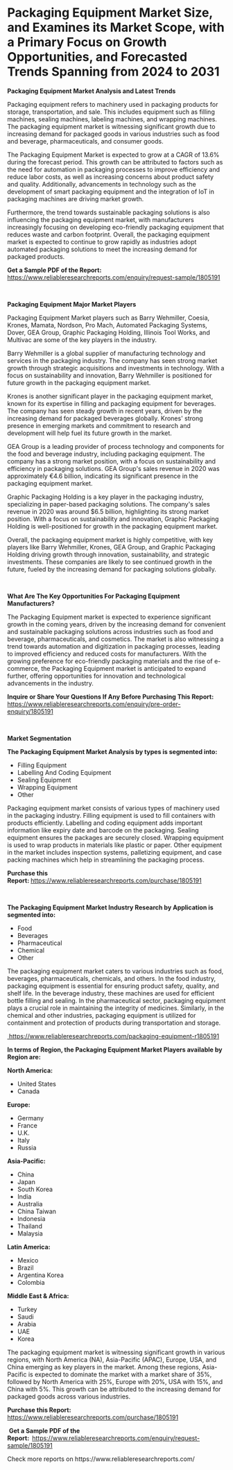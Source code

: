 <p><h1>Packaging Equipment Market Size, and Examines its Market Scope, with a Primary Focus on Growth Opportunities, and Forecasted Trends Spanning from 2024 to 2031</h1></p><p><strong>Packaging Equipment Market Analysis and Latest Trends</strong></p>
<p><p>Packaging equipment refers to machinery used in packaging products for storage, transportation, and sale. This includes equipment such as filling machines, sealing machines, labeling machines, and wrapping machines. The packaging equipment market is witnessing significant growth due to increasing demand for packaged goods in various industries such as food and beverage, pharmaceuticals, and consumer goods.</p><p>The Packaging Equipment Market is expected to grow at a CAGR of 13.6% during the forecast period. This growth can be attributed to factors such as the need for automation in packaging processes to improve efficiency and reduce labor costs, as well as increasing concerns about product safety and quality. Additionally, advancements in technology such as the development of smart packaging equipment and the integration of IoT in packaging machines are driving market growth.</p><p>Furthermore, the trend towards sustainable packaging solutions is also influencing the packaging equipment market, with manufacturers increasingly focusing on developing eco-friendly packaging equipment that reduces waste and carbon footprint. Overall, the packaging equipment market is expected to continue to grow rapidly as industries adopt automated packaging solutions to meet the increasing demand for packaged products.</p></p>
<p><strong>Get a Sample PDF of the Report:&nbsp;</strong> <a href="https://www.reliableresearchreports.com/enquiry/request-sample/1805191">https://www.reliableresearchreports.com/enquiry/request-sample/1805191</a></p>
<p>&nbsp;</p>
<p><strong>Packaging Equipment Major Market Players</strong></p>
<p><p>Packaging Equipment Market players such as Barry Wehmiller, Coesia, Krones, Mamata, Nordson, Pro Mach, Automated Packaging Systems, Dover, GEA Group, Graphic Packaging Holding, Illinois Tool Works, and Multivac are some of the key players in the industry.</p><p>Barry Wehmiller is a global supplier of manufacturing technology and services in the packaging industry. The company has seen strong market growth through strategic acquisitions and investments in technology. With a focus on sustainability and innovation, Barry Wehmiller is positioned for future growth in the packaging equipment market.</p><p>Krones is another significant player in the packaging equipment market, known for its expertise in filling and packaging equipment for beverages. The company has seen steady growth in recent years, driven by the increasing demand for packaged beverages globally. Krones' strong presence in emerging markets and commitment to research and development will help fuel its future growth in the market.</p><p>GEA Group is a leading provider of process technology and components for the food and beverage industry, including packaging equipment. The company has a strong market position, with a focus on sustainability and efficiency in packaging solutions. GEA Group's sales revenue in 2020 was approximately €4.6 billion, indicating its significant presence in the packaging equipment market.</p><p>Graphic Packaging Holding is a key player in the packaging industry, specializing in paper-based packaging solutions. The company's sales revenue in 2020 was around $6.5 billion, highlighting its strong market position. With a focus on sustainability and innovation, Graphic Packaging Holding is well-positioned for growth in the packaging equipment market.</p><p>Overall, the packaging equipment market is highly competitive, with key players like Barry Wehmiller, Krones, GEA Group, and Graphic Packaging Holding driving growth through innovation, sustainability, and strategic investments. These companies are likely to see continued growth in the future, fueled by the increasing demand for packaging solutions globally.</p></p>
<p>&nbsp;</p>
<p><strong>What Are The Key Opportunities For Packaging Equipment Manufacturers?</strong></p>
<p><p>The Packaging Equipment market is expected to experience significant growth in the coming years, driven by the increasing demand for convenient and sustainable packaging solutions across industries such as food and beverage, pharmaceuticals, and cosmetics. The market is also witnessing a trend towards automation and digitization in packaging processes, leading to improved efficiency and reduced costs for manufacturers. With the growing preference for eco-friendly packaging materials and the rise of e-commerce, the Packaging Equipment market is anticipated to expand further, offering opportunities for innovation and technological advancements in the industry.</p></p>
<p><strong>Inquire or Share Your Questions If Any Before Purchasing This Report:</strong> <a href="https://www.reliableresearchreports.com/enquiry/pre-order-enquiry/1805191">https://www.reliableresearchreports.com/enquiry/pre-order-enquiry/1805191</a></p>
<p>&nbsp;</p>
<p><strong>Market Segmentation</strong></p>
<p><strong>The Packaging Equipment Market Analysis by types is segmented into:</strong></p>
<p><ul><li>Filling Equipment</li><li>Labelling And Coding Equipment</li><li>Sealing Equipment</li><li>Wrapping Equipment</li><li>Other</li></ul></p>
<p><p>Packaging equipment market consists of various types of machinery used in the packaging industry. Filling equipment is used to fill containers with products efficiently. Labelling and coding equipment adds important information like expiry date and barcode on the packaging. Sealing equipment ensures the packages are securely closed. Wrapping equipment is used to wrap products in materials like plastic or paper. Other equipment in the market includes inspection systems, palletizing equipment, and case packing machines which help in streamlining the packaging process.</p></p>
<p><strong>Purchase this Report:&nbsp;</strong><a href="https://www.reliableresearchreports.com/purchase/1805191">https://www.reliableresearchreports.com/purchase/1805191</a></p>
<p>&nbsp;</p>
<p><strong>The Packaging Equipment Market Industry Research by Application is segmented into:</strong></p>
<p><ul><li>Food</li><li>Beverages</li><li>Pharmaceutical</li><li>Chemical</li><li>Other</li></ul></p>
<p><p>The packaging equipment market caters to various industries such as food, beverages, pharmaceuticals, chemicals, and others. In the food industry, packaging equipment is essential for ensuring product safety, quality, and shelf life. In the beverage industry, these machines are used for efficient bottle filling and sealing. In the pharmaceutical sector, packaging equipment plays a crucial role in maintaining the integrity of medicines. Similarly, in the chemical and other industries, packaging equipment is utilized for containment and protection of products during transportation and storage.</p></p>
<p><a href="https://www.reliableresearchreports.com/packaging-equipment-r1805191">&nbsp;https://www.reliableresearchreports.com/packaging-equipment-r1805191</a></p>
<p><strong>In terms of Region, the Packaging Equipment Market Players available by Region are:</strong></p>
<p>
    <p> <strong> North America: </strong>
        <ul>
            <li>United States</li>
            <li>Canada</li>
        </ul>
        </p> 
    <p> <strong> Europe: </strong>
        <ul>
            <li>Germany</li>
            <li>France</li>
            <li>U.K.</li>
            <li>Italy</li>
            <li>Russia</li>
        </ul>
        </p> 
    <p> <strong> Asia-Pacific: </strong>
        <ul>
            <li>China</li>
            <li>Japan</li>
            <li>South Korea</li>
            <li>India</li>
            <li>Australia</li>
            <li>China Taiwan</li>
            <li>Indonesia</li>
            <li>Thailand</li>
            <li>Malaysia</li>
        </ul>
        </p> 
    <p> <strong> Latin America: </strong>
        <ul>
            <li>Mexico</li>
            <li>Brazil</li>
            <li>Argentina Korea</li>
            <li>Colombia</li>
        </ul>
        </p> 
    <p> <strong> Middle East & Africa: </strong>
        <ul>
            <li>Turkey</li>
            <li>Saudi</li>
            <li>Arabia</li>
            <li>UAE</li>
            <li>Korea</li>
        </ul>
    </p>
    </p>
<p><p>The packaging equipment market is witnessing significant growth in various regions, with North America (NA), Asia-Pacific (APAC), Europe, USA, and China emerging as key players in the market. Among these regions, Asia-Pacific is expected to dominate the market with a market share of 35%, followed by North America with 25%, Europe with 20%, USA with 15%, and China with 5%. This growth can be attributed to the increasing demand for packaged goods across various industries.</p></p>
<p><strong>Purchase this Report: </strong><a href="https://www.reliableresearchreports.com/purchase/1805191">https://www.reliableresearchreports.com/purchase/1805191</a></p>
<p>&nbsp;<strong>Get a Sample PDF of the Report:&nbsp;&nbsp;</strong><a href="https://www.reliableresearchreports.com/enquiry/request-sample/1805191">https://www.reliableresearchreports.com/enquiry/request-sample/1805191</a></p>
<p><strong></strong></p>
<p>Check more reports on https://www.reliableresearchreports.com/</p>